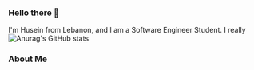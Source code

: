 ### Hello there 👋
I'm Husein from Lebanon, and I am a Software Engineer Student. I really 
![Anurag's GitHub stats](https://github-readme-stats.vercel.app/api?username=huseincode&theme=dark&show_icons=true)
### About Me
